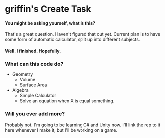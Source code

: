 # griffin's Create Task
#### You might be asking yourself, what is this?
That's a great question. Haven't figured that out yet. Current plan is to have some form of automatic calculator, split up into different subjects.


#### Well. I finished. Hopefully. 

### What can this code do?
* Geometry
   * Volume
   * Surface Area
* Algebra
   * Simple Calculator
   * Solve an equation when X is equal something. 

### Will you ever add more? 
Probably not. I'm going to be learning C# and Unity now. I'll link the rep to it here whenever I make it, but I'll be working on a game. 

